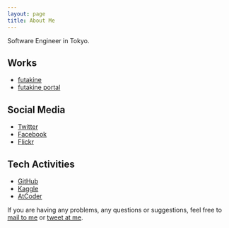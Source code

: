 ```yaml
---
layout: page
title: About Me
---
```


Software Engineer in Tokyo.

## Works

- [futakine](https://www.futakine.com)
- [futakine portal](https://portal.futakine.com/)

## Social Media

- [Twitter](https://twitter.com/_takanawa_)
- [Facebook](https://www.facebook.com/takanawa/)
- [Flickr](https://www.flickr.com/people/takanawa) 

## Tech Activities

- [GitHub](https://github.com/ttakanawa)
- [Kaggle](https://www.kaggle.com/takanawa)
- [AtCoder](https://atcoder.jp/users/tknw)


If you are having any problems, any questions or suggestions, feel free to [mail to me](mailto:takanawa@hey.com) or [tweet at me](https://twitter.com/intent/tweet?text=%40_takanawa_).